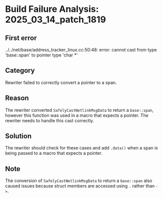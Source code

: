 # Build Failure Analysis: 2025_03_14_patch_1819

## First error

../../net/base/address_tracker_linux.cc:50:48: error: cannot cast from type 'base::span<const struct ifinfomsg>' to pointer type 'char *'

## Category
Rewriter failed to correctly convert a pointer to a span.

## Reason
The rewriter converted `SafelyCastNetlinkMsgData` to return a `base::span`, however this function was used in a macro that expects a pointer. The rewriter needs to handle this cast correctly.

## Solution
The rewriter should check for these cases and add `.data()` when a span is being passed to a macro that expects a pointer.

## Note
The conversion of `SafelyCastNetlinkMsgData` to return a `base::span` also caused issues because struct members are accessed using `.` rather than `->`.